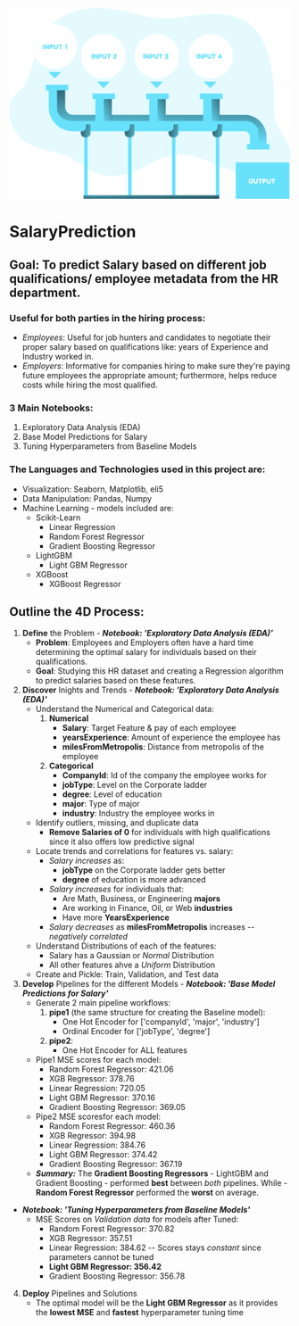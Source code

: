 ![banner](production.png)

# SalaryPrediction
## Goal: To predict Salary based on different job qualifications/ employee metadata from the HR department.
### Useful for **both** parties in the hiring process:
- *Employees*: Useful for job hunters and candidates to negotiate their proper salary based on qualifications like: years of Experience and Industry worked in.
- *Employers*: Informative for companies hiring to make sure they're paying future employees the appropriate amount; furthermore, helps reduce costs while hiring the most qualified.

### 3 Main Notebooks: 
  1. Exploratory Data Analysis (EDA)
  2. Base Model Predictions for Salary
  3. Tuning Hyperparameters from Baseline Models

### The Languages and Technologies used in this project are:
- Visualization: Seaborn, Matplotlib, eli5
- Data Manipulation: Pandas, Numpy
- Machine Learning - models included are:
  - Scikit-Learn
    - Linear Regression
    - Random Forest Regressor
    - Gradient Boosting Regressor
  - LightGBM
    - Light GBM Regressor
  - XGBoost
    - XGBoost Regressor
  
## Outline the 4D Process:
  1. **Define** the Problem
    - ***Notebook: 'Exploratory Data Analysis (EDA)'***
      - **Problem**: Employees and Employers often have a hard time determining the optimal salary for individuals based on their qualifications. 
      - **Goal**: Studying this HR dataset and creating a Regression algorithm to predict salaries based on these features.
  2. **Discover** Inights and Trends
    - ***Notebook: 'Exploratory Data Analysis (EDA)'***
      - Understand the Numerical and Categorical data:
        1. **Numerical**
            - **Salary**: Target Feature & pay of each employee
            - **yearsExperience**: Amount of experience the employee has
            - **milesFromMetropolis**: Distance from metropolis of the employee
        2. **Categorical**
            - **CompanyId**: Id of the company the employee works for
            - **jobType**: Level on the Corporate ladder
            - **degree**: Level of education
            - **major**: Type of major
            - **industry**: Industry the employee works in
      - Identify outliers, missing, and duplicate data
        - **Remove Salaries of 0** for individuals with high qualifications since it also offers low predictive signal
      - Locate trends and correlations for features vs. salary:
        - *Salary increases* as:
          - **jobType** on the Corporate ladder gets better
          - **degree** of education is more advanced
        - *Salary increases* for individuals that:
          - Are Math, Business, or Engineering **majors**
          - Are working in Finance, Oil, or Web **industries**
          - Have more **YearsExperience**
        - *Salary decreases* as **milesFromMetropolis** increases -- *negatively correlated*
      - Understand Distributions of each of the features:
        - Salary has a Gaussian or *Normal* Distribution
        - All other features ahve a *Uniform* Distribution
      - Create and Pickle: Train, Validation, and Test data
  3. **Develop** Pipelines for the different Models
    - ***Notebook: 'Base Model Predictions for Salary'***
      - Generate 2 main pipeline workflows:
          1. **pipe1** (the same structure for creating the Baseline model):
             - One Hot Encoder for ['companyId', 'major', 'industry']
             - Ordinal Encoder for ['jobType', 'degree']
          2. **pipe2**:
             - One Hot Encoder for ALL features
      - Pipe1 MSE scores for each model:
        - Random Forest Regressor: 421.06
        - XGB Regressor: 378.76
        - Linear Regression: 720.05
        - Light GBM Regressor: 370.16
        - Gradient Boosting Regressor: 369.05
      - Pipe2 MSE scoresfor each model:
        - Random Forest Regressor: 460.36
        - XGB Regressor: 394.98
        - Linear Regression: 384.76
        - Light GBM Regressor: 374.42
        - Gradient Boosting Regressor: 367.19 
      - ***Summary:*** The **Gradient Boosting Regressors** - LightGBM and Gradient Boosting - performed **best** between *both* pipelines. While - **Random Forest Regressor** performed the **worst** on average.
   - ***Notebook: 'Tuning Hyperparameters from Baseline Models'***
      - MSE Scores on *Validation data* for models after Tuned:
        - Random Forest Regressor: 370.82
        - XGB Regressor: 357.51
        - Linear Regression: 384.62 -- Scores stays *constant* since parameters cannot be tuned
        - **Light GBM Regressor: 356.42**
        - Gradient Boosting Regressor: 356.78
  4. **Deploy** Pipelines and Solutions
      - The optimal model will be the **Light GBM Regressor** as it provides the **lowest MSE** and **fastest** hyperparameter tuning time


